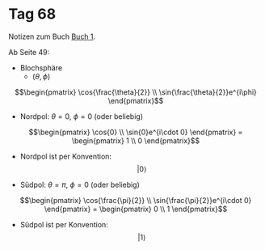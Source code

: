 # Tag 68

Notizen zum Buch [Buch 1](../Buch1.md).

Ab Seite 49:
* Blochsphäre
  - $(\theta, \phi)$
```math
\begin{pmatrix}
\cos{\frac{\theta}{2}} \\
\sin{\frac{\theta}{2}}e^{i\phi}
\end{pmatrix}
```

* Nordpol: $\theta = 0$, $\phi = 0$ (oder beliebig)
```math
\begin{pmatrix}
\cos{0} \\
\sin{0}e^{i\cdot 0}
\end{pmatrix}
=
\begin{pmatrix}
1 \\
0
\end{pmatrix}
```
* Nordpol ist per Konvention:
$$
|0\rangle
$$

* Südpol: $\theta = \pi$, $\phi = 0$ (oder beliebig)
```math
\begin{pmatrix}
\cos{\frac{\pi}{2}} \\
\sin{\frac{\pi}{2}}e^{i\cdot 0}
\end{pmatrix}
=
\begin{pmatrix}
0 \\
1
\end{pmatrix}
```
* Südpol ist per Konvention:
$$
|1\rangle
$$
